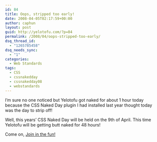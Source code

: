 ```yaml
---
id: 84
title: Oops, stripped too early!
date: 2008-04-05T02:17:59+00:00
author: caphun
layout: post
guid: http://yelotofu.com/?p=84
permalink: /2008/04/oops-stripped-too-early/
dsq_thread_id:
  - "1265785458"
dsq_needs_sync:
  - "1"
categories:
  - Web Standards
tags:
  - CSS
  - cssnakedday
  - cssnakedday08
  - webstandards
---
```

I&#8217;m sure no one noticed but Yelotofu got naked for about 1 hour today because the CSS Naked Day plugin I had installed last year thought today was the day to strip off!

Well, this years&#8217; CSS Naked Day will be held on the 9th of April. This time Yelotofu will be getting butt naked for 48 hours!

Come on, [Join in the fun!](http://naked.dustindiaz.com/)